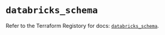 # `databricks_schema`

Refer to the Terraform Registory for docs: [`databricks_schema`](https://registry.terraform.io/providers/databricks/databricks/1.24.0/docs/resources/schema).
